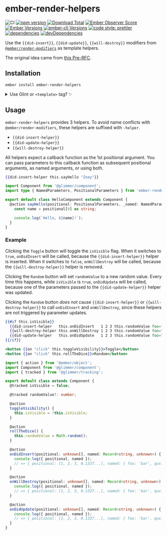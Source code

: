 # ember-render-helpers

![CI](https://github.com/buschtoens/ember-render-helpers/workflows/CI/badge.svg)
[![npm version](https://badge.fury.io/js/ember-render-helpers.svg)](http://badge.fury.io/js/ember-render-helpers)
[![Download Total](https://img.shields.io/npm/dt/ember-render-helpers.svg)](http://badge.fury.io/js/ember-render-helpers)
[![Ember Observer Score](https://emberobserver.com/badges/ember-render-helpers.svg)](https://emberobserver.com/addons/ember-render-helpers)
[![Ember Versions](https://img.shields.io/badge/Ember.js%20Versions-%5E3.8-brightgreen.svg)](https://travis-ci.org/buschtoens/ember-render-helpers)
[![ember-cli Versions](https://img.shields.io/badge/ember--cli%20Versions-%5E2.13%20%7C%7C%20%5E3.0-brightgreen.svg)](https://travis-ci.org/buschtoens/ember-render-helpers)
[![code style: prettier](https://img.shields.io/badge/code_style-prettier-ff69b4.svg)](https://github.com/prettier/prettier)
[![dependencies](https://img.shields.io/david/buschtoens/ember-render-helpers.svg)](https://david-dm.org/buschtoens/ember-render-helpers)
[![devDependencies](https://img.shields.io/david/dev/buschtoens/ember-render-helpers.svg)](https://david-dm.org/buschtoens/ember-render-helpers)

Use the `{{did-insert}}`, `{{did-update}}`, `{{will-destroy}}` modifiers from [`@ember/render-modifiers`][render-modifiers] as template helpers.

The original idea came from [this Pre-RFC][pre-rfc].

[render-modifiers]: https://github.com/emberjs/ember-render-modifiers#readme
[pre-rfc]: https://github.com/emberjs/rfcs/issues/484

## Installation

```
ember install ember-render-helpers
```

<details>

<summary>Use Glint or <code>&lt;template&gt;</code> tag? ✨</summary>

- Update your template registry to extend this addon's. Check the [Glint documentation](https://typed-ember.gitbook.io/glint/using-glint/ember/using-addons#using-glint-enabled-addons) for more information.

    ```ts
    import '@glint/environment-ember-loose';

    import type EmberRenderHelpersRegistry from 'ember-render-helpers/template-registry';

    declare module '@glint/environment-ember-loose/registry' {
      export default interface Registry extends EmberRenderHelpersRegistry, /* other addon registries */ {
        // local entries
      }
    }
    ```

- In a `<template>` tag, use the named import to consume the `{{local}}` helper.

    ```ts
    import Component from '@glimmer/component';
    import { didInsertHelper } from 'ember-render-helpers';

    export default class HelloComponent extends Component {
      sayHello() {
        console.log('Hello!');
      }

      <template>
        {{didInsertHelper this.sayHello}}
      </template>
    }
    ```

</details>


## Usage

`ember-render-helpers` provides 3 helpers. To avoid name conflicts with `@ember/render-modifiers`, these helpers are suffixed with `-helper`.

- `{{did-insert-helper}}`
- `{{did-update-helper}}`
- `{{will-destroy-helper}}`

All helpers expect a callback function as the 1st positional argument. You can pass parameters to this callback function as subsequent positional arguments, as named arguments, or using both.

```hbs
{{did-insert-helper this.sayHello "Zoey"}}
```

```ts
import Component from '@glimmer/component';
import type { NamedParameters, PositionalParameters } from 'ember-render-helpers';

export default class HelloComponent extends Component {
  @action sayHello(positional: PositionalParameters, _named: NamedParameters) {
    const name = positional[0] as string;

    console.log(`Hello, ${name}!`);
  }
}
```


### Example

Clicking the `Toggle` button will toggle the `isVisible` flag. When it switches
to `true`, `onDidInsert` will be called, because the `{{did-insert-helper}}` helper is
inserted. When it switches to `false`, `onWillDestroy` will be called, because
the `{{will-destroy-helper}}` helper is removed.

Clicking the `Random` button will set `randomValue` to a new random value. Every
time this happens, while `isVisible` is `true`, `onDidUpdate` will be called,
because one of the parameters passed to the `{{did-update-helper}}` helper was updated.

Clicking the `Random` button _does not_ cause `{{did-insert-helper}}` or
`{{will-destroy-helper}}` to call `onDidInsert` and `onWillDestroy`, since these
helpers are not triggered by parameter updates.

```hbs
{{#if this.isVisible}}
  {{did-insert-helper   this.onDidInsert   1 2 3 this.randomValue foo="bar" qux="baz"}}
  {{will-destroy-helper this.onWillDestroy 1 2 3 this.randomValue foo="bar" qux="baz"}}
  {{did-update-helper   this.onDidUpdate   1 2 3 this.randomValue foo="bar" qux="baz"}}
{{/if}}

<button {{on "click" this.toggleVisibility}}>Toggle</button>
<button {{on "click" this.rollTheDice}}>Random</button>
```

```ts
import { action } from '@ember/object';
import Component from '@glimmer/component';
import { tracked } from '@glimmer/tracking';

export default class extends Component {
  @tracked isVisible = false;

  @tracked randomValue?: number;

  @action
  toggleVisibility() {
    this.isVisible = !this.isVisible;
  }

  @action
  rollTheDice() {
    this.randomValue = Math.random();
  }

  @action
  onDidInsert(positional: unknown[], named: Record<string, unknown>) {
    console.log({ positional, named });
    // => { positional: [1, 2, 3, 0.1337...], named: { foo: 'bar', qux: 'baz' } }
  }

  @action
  onWillDestroy(positional: unknown[], named: Record<string, unknown>) {
    console.log({ positional, named });
    // => { positional: [1, 2, 3, 0.1337...], named: { foo: 'bar', qux: 'baz' } }
  }

  @action
  onDidUpdate(positional: unknown[], named: Record<string, unknown>) {
    console.log({ positional, named });
    // => { positional: [1, 2, 3, 0.1337...], named: { foo: 'bar', qux: 'baz' } }
  }
}
```
